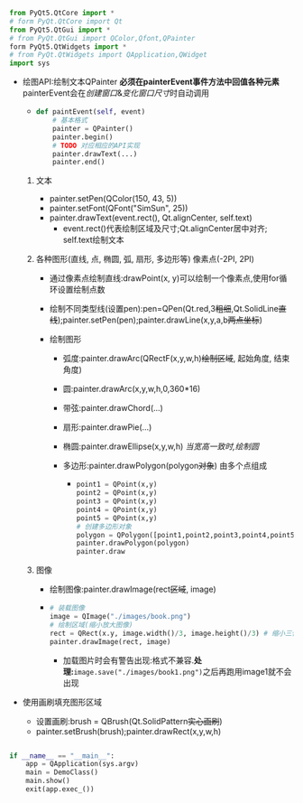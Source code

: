 ```python
from PyQt5.QtCore import *
# form PyQt.QtCore import Qt
from PyQt5.QtGui import *
# from PyQt.QtGui import QColor,Qfont,QPainter
form PyQt5.QtWidgets import *
# from PyQt.QtWidgets import QApplication,QWidget
import sys
```

* 绘图API:绘制文本QPainter **必须在painterEvent事件方法中回值各种元素** painterEvent会在*创建窗口*&*变化窗口尺寸*时自动调用

  * ```python
    def paintEvent(self, event)
    	# 基本格式
        painter = QPainter()
        painter.begin()
        # TODO 对应相应的API实现
        painter.drawText(...)
        painter.end()
    ```

  1. 文本
     * painter.setPen(QColor(150, 43, 5))
     * painter.setFont(QFont("SimSun", 25))
     * painter.drawText(event.rect(), Qt.alignCenter, self.text) 
       * event.rect()代表绘制区域及尺寸;Qt.alignCenter居中对齐; self.text绘制文本

  2. 各种图形(直线, 点, 椭圆, 弧, 扇形, 多边形等) 像素点(-2PI, 2PI)

     * 通过像素点绘制直线:drawPoint(x, y)可以绘制一个像素点,使用for循环设置绘制点数

     * 绘制不同类型线(设置pen):pen=QPen(Qt.red,3~~粗细~~,Qt.SolidLine~~直线~~);painter.setPen(pen);painter.drawLine(x,y,a,b~~两点坐标~~)

     * 绘制图形

       * 弧度:painter.drawArc(QRectF(x,y,w,h)~~绘制区域~~, 起始角度, 结束角度)

       * 圆:painter.drawArc(x,y,w,h,0,360*16)

       * 带弦:painter.drawChord(...)

       * 扇形:painter.drawPie(...)

       * 椭圆:painter.drawEllipse(x,y,w,h) *当宽高一致时,绘制圆*

       * 多边形:painter.drawPolygon(polygon~~对象~~) 由多个点组成

         * ```python
           point1 = QPoint(x,y)
           point2 = QPoint(x,y)
           point3 = QPoint(x,y)
           point4 = QPoint(x,y)
           point5 = QPoint(x,y)
           # 创建多边形对象
           polygon = QPolygon([point1,point2,point3,point4,point5])
           painter.drawPolygon(polygon)
           painter.draw
           ```

  3. 图像

     * 绘制图像:painter.drawImage(rect~~区域~~, image)

     * ```python
       # 装载图像
       image = QImage("./images/book.png")
       # 绘制区域(缩小放大图像)
       rect = QRect(x.y, image.width()/3, image.height()/3) # 缩小三倍
       painter.drawImage(rect, image)
       ```

       * 加载图片时会有警告出现:格式不兼容.**处理:**`image.save("./images/book1.png")`之后再跑用image1就不会出现

* 使用画刷填充图形区域

  * 设置画刷:brush = 	QBrush(Qt.SolidPattern~~实心画刷~~)
  * painter.setBrush(brush);painter.drawRect(x,y,w,h)

```python

if __name__ == "__main__":
	app = QApplication(sys.argv)
	main = DemoClass()
	main.show()
	exit(app.exec_())
```
